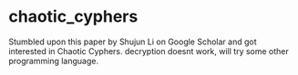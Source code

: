 # chaotic_cyphers
Stumbled upon this paper by Shujun Li on Google Scholar and got interested in Chaotic Cyphers.
decryption doesnt work, will try some other programming language.
